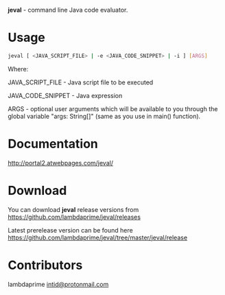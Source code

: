 **jeval** - command line Java code evaluator.

# Usage

```bash
jeval [ <JAVA_SCRIPT_FILE> | -e <JAVA_CODE_SNIPPET> | -i ] [ARGS]
```

Where: 

JAVA_SCRIPT_FILE - Java script file to be executed

JAVA_CODE_SNIPPET - Java expression

ARGS - optional user arguments which will be available to you through the global variable "args: String[]" (same as you use in main() function). 

# Documentation

http://portal2.atwebpages.com/jeval/

# Download

You can download **jeval** release versions from <https://github.com/lambdaprime/jeval/releases>

Latest prerelease version can be found here <https://github.com/lambdaprime/jeval/tree/master/jeval/release>

# Contributors

lambdaprime <intid@protonmail.com>
